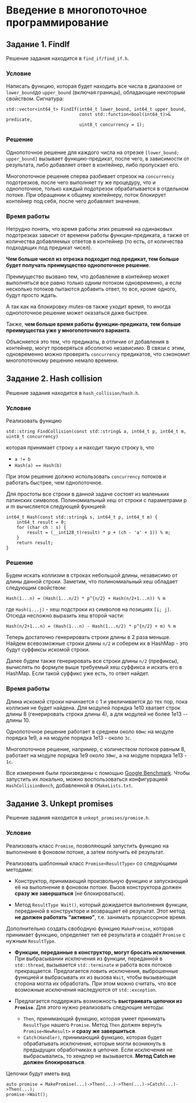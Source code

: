 # Введение в многопоточное программирование

## Задание 1. FindIf

Решение задания находится в ```find_if/find_if.h```.

### Условие
Написать функцию, которая будет находить все числа в диапазоне
от ```lower_bound```до ```upper_bound``` (включая границы),
обладающие некоторым свойством. Сигнатура:
```
std::vector<int64_t> FindIf(int64_t lower_bound, int64_t upper_bound,
                            const std::function<bool(int64_t)>& predicate,
                            uint8_t concurrency = 1);
```

### Решение
Однопоточное решение для каждого числа на отрезке ```[lower_bound; upper_bound]```
вызывает функцию-предикат, после чего, в зависимости от результата,
либо добавляет ответ в контейнер, либо пропускает его.

Многопоточное решение сперва разбивает отрезок на ```concurrency``` подотрезков, 
после чего выполняет ту же процедуру, что и однопоточное, только каждый
подотрезок обрабатывается в отдельном потоке. При обращении к общему контейнеру,
поток блокирует контейнер под себя, после чего добавляет значение.

### Время работы
Нетрудно понять, что время работы этих решений на одинаковых подотрезках зависит от
времени работы функции-предиката, а также от количества добавляемых ответов в контейнер
(то есть, от количества подходящих под предикат чисел).

**Чем больше чисел из отрезка подходит под предикат, тем больше будет получать
преимущество однопоточное решение**.

Преимущество вызвано тем, что добавление в контейнер может выполняться все равно
только одним потоком одновременно, а если несколько потоков пытаются добавить ответ, то
все, кроме одного, будут просто ждать.

А так как на блокировку mutex-ов также уходит время, то иногда однопоточное решение
может оказаться даже быстрее.

Также, **чем больше время работы функции-предиката, тем больше преимущества уже у
многопоточного варианта**.

Объясняется это тем, что предикаты, в отличие от добавления в контейнер, могут
проверяться абсолютно независимо. В связи с этим, одновременно можно проверять
```concurrency``` предикатов, что сэкономит многопоточному решению немало времени.

## Задание 2. Hash collision

Решение задания находится в ```hash_collision/hash.h```.

### Условие
Реализовать функцию
```
std::string FindCollision(const std::string& a, int64_t p, int64_t m, uint8_t concurrency)
```
которая принимает строку ```a``` и находит такую строку ```b```, что
* ```a != b```
* ```Hash(a) == Hash(b)```

При этом решение должно использовать ```concurrency``` потоков и работать быстрее,
чем однопоточное.

Для простоты все строки в данной задаче состоят из маленьких латинских символов.
Полиномиальный хеш от строки с параметрами p и m вычисляется следующей фукнцией:
```
int64_t Hash(const std::string& s, int64_t p, int64_t m) {
    int64_t result = 0;
    for (char ch : s) {
        result = (__int128_t(result) * p + (ch - 'a' + 1)) % m;
    }
    return result;
}
```

### Решение

Будем искать коллизии в строках небольшой длины, независимо от длины данной строки.
Заметим, что полиномиальный хеш обладает следующим свойством:
```
Hash(1...n) = (Hash(1...n/2) * p^{n/2} + Hash(n/2+1...n)) % m
```
где ```Hash(i...j)``` - хеш подстроки из символов на позициях ```[i; j]```.
Отсюда несложно выразить хеш второй части:
```
Hash(n/2+1...n) = (Hash(1...n) - Hash(1...n/2) * p^{n/2} + m) % m
```

Теперь достаточно генерировать строки длины в 2 раза меньше. Найдем всевозможные
строки длины ```n/2``` и соберем их в HashMap - это будут суффиксы искомой строки.

Далее будем также генерировать все строки длины ```n/2``` (префиксы), вычислять
по формуле выше требуемый хеш суффикса и искать его в HashMap. Если такой суффикс
уже есть, то ответ найдет. 

### Время работы

Длина искомой строки начинается с 1 и увеличивается до тех пор, пока коллизия
не будет найдена. Для модулей порядка 1е10 хватает строк длины 8 (генерировать
строки длины 4), а для модулей не более 1е13 -- длины 10.

Однопоточное решение работает в среднем около ```60мс``` на модуле порядка 1е9,
а на модуле порядка 1е13 - около ```3с```.

Многопоточное решение, например, с количеством потоков равным 8, работает на
модуле порядка 1е9 около ```30мс```, а на модуле порядка 1е13 - ```1с```.

Все измерения были произведены с помощью
<a href="https://github.com/google/benchmark">Google Benchmark</a>.
Чтобы запустить их локально, можно воспользоваться конфигурацией
```HashCollisionBench```, добавленной в ```CMakeLists.txt```.

## Задание 3. Unkept promises

Решение задания находится в ```unkept_promises/promise.h```.

### Условие
Реализовать класс ```Promise```, позволяющий запустить функцию на выполнение
в фоновом потоке, а затем получить её результат.

Реализовать шаблонный класс ```Promise<ResultType>``` со следующими методами:

* Конструктор, принимающий произвольную функцию и запускающий её на выполнение
в фоновом потоке. Вызов конструктора должен **сразу же завершаться**
(не блокироваться).

* Метод ```ResultType Wait()```, который дожидается выполнения функции, переданной
в конструкторе и возвращает её результат. 
Этот метод **не должен работать “активно”**, т.е. занимать процессорное время.

Дополнительно создать свободную функцию ```MakePromise```,
которая принимает функцию, определяет тип её результата и
создаёт ```Promise``` с нужным ```ResultType```.

* **Функции, переданные в конструктор, могут бросать исключения**.
При выбрасывании исключения из функции, переданной в ```std::thread```,
вызывается ```std::terminate``` и работа всех потоков прекращается.
Предлагается ловить исключения, выброшенные функцией и выбрасывать их из вызова
```Wait```, чтобы вызывающая сторона могла их обработать. При этом можно считать,
что все возможные исключения наследуются от ```std::exception```.

* Предлагается поддержать возможность **выстраивать цепочки из ```Promise```**.
Для этого нужно реализовать следующие методы:
    * ```Then```, принимающий функцию, которая умеет принимать ```ResultType```
    нашего ```Promise```. Метод ```Then``` должен вернуть ```Promise<NewResult>```
    и **сразу же завершиться**.
    * ```Catch(Handler)```, принимающий функцию, которая будет обрабатывать
    исключения, которые могли возникнуть в предыдущих обработчиках в цепочке.
    Если исключения не выбрасывались, то хендлер не вызывается.
    **Метод Catch не должен блокироваться**.

Цепочки будут иметь вид
```
auto promise = MakePromise(...)->Then(...)->Then(...)->Catch(...)->Then(...);
promise->Wait();
```
